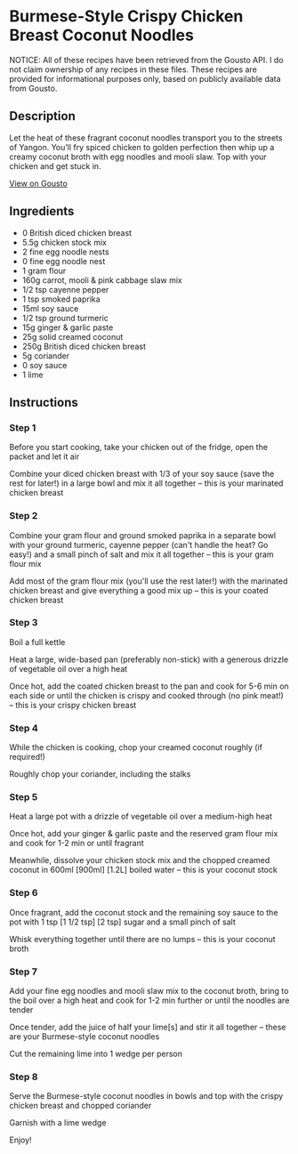 # Burmese-Style Crispy Chicken Breast Coconut Noodles

NOTICE: All of these recipes have been retrieved from the Gousto API. I do not claim ownership of any recipes in these files. These recipes are provided for informational purposes only, based on publicly available data from Gousto.

## Description

Let the heat of these fragrant coconut noodles transport you to the streets of Yangon. You’ll fry spiced chicken to golden perfection then whip up a creamy coconut broth with egg noodles and mooli slaw. Top with your chicken and get stuck in.

[View on Gousto](https://www.gousto.co.uk/recipes/cookbook/burmese-style-crispy-chicken-breast-coconut-noodles)

## Ingredients

- 0 British diced chicken breast
- 5.5g chicken stock mix
- 2 fine egg noodle nests
- 0 fine egg noodle nest
- 1 gram flour
- 160g carrot, mooli & pink cabbage slaw mix
- 1/2 tsp cayenne pepper
- 1 tsp smoked paprika
- 15ml soy sauce
- 1/2 tsp ground turmeric
- 15g ginger & garlic paste
- 25g solid creamed coconut
- 250g British diced chicken breast
- 5g coriander
- 0 soy sauce
- 1 lime

## Instructions


### Step 1

Before you start cooking, take your chicken out of the fridge, open the packet and let it air

Combine your diced chicken breast with 1/3 of your soy sauce (save the rest for later!) in a large bowl and mix it all together – this is your marinated chicken breast


### Step 2

Combine your gram flour and ground smoked paprika in a separate bowl with your ground turmeric, cayenne pepper (can't handle the heat? Go easy!) and a small pinch of salt and mix it all together – this is your gram flour mix

Add most of the gram flour mix (you'll use the rest later!) with the marinated chicken breast and give everything a good mix up – this is your coated chicken breast


### Step 3

Boil a full kettle

Heat a large, wide-based pan (preferably non-stick) with a generous drizzle of vegetable oil over a high heat

Once hot, add the coated chicken breast to the pan and cook for 5-6 min on each side or until the chicken is crispy and cooked through (no pink meat!) – this is your crispy chicken breast


### Step 4

While the chicken is cooking, chop your creamed coconut roughly (if required!)

Roughly chop your coriander, including the stalks


### Step 5

Heat a large pot with a drizzle of vegetable oil over a medium-high heat

Once hot, add your ginger & garlic paste and the reserved gram flour mix and cook for 1-2 min or until fragrant

Meanwhile, dissolve your chicken stock mix and the chopped creamed coconut in 600ml <span class="text-purple">[900ml]</span> <span class="text-danger">[1.2L]</span> boiled water – this is your coconut stock


### Step 6

Once fragrant, add the coconut stock and the remaining soy sauce to the pot with 1 tsp <span class="text-purple">[1 1/2 tsp] </span><span class="text-danger">[2 tsp]</span> sugar and a small pinch of salt

Whisk everything together until there are no lumps – this is your coconut broth


### Step 7

Add your fine egg noodles and mooli slaw mix to the coconut broth, bring to the boil over a high heat and cook for 1-2 min further or until the noodles are tender

Once tender, add the juice of half your lime[s] and stir it all together – these are your Burmese-style coconut noodles

Cut the remaining lime into 1 wedge per person

### Step 8

Serve the Burmese-style coconut noodles in bowls and top with the crispy chicken breast and chopped coriander

Garnish with a lime wedge

Enjoy!

